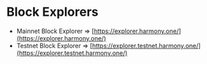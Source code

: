 # Block Explorers

* Mainnet Block Explorer =&gt; [https://explorer.harmony.one/](https://explorer.harmony.one/)
* Testnet Block Explorer =&gt; [https://explorer.testnet.harmony.one/](https://explorer.testnet.harmony.one/)

